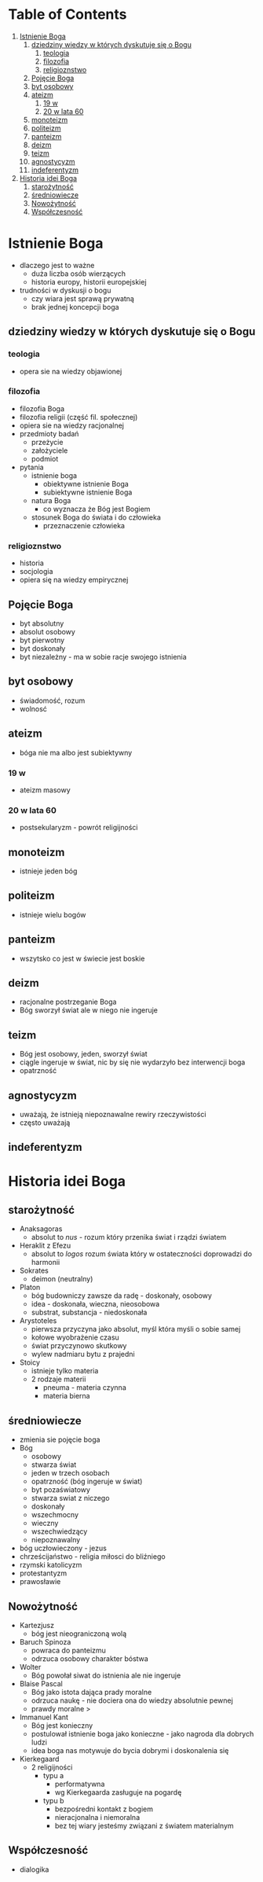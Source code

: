 
# Table of Contents

1.  [Istnienie Boga](#orgada979d)
    1.  [dziedziny wiedzy w których dyskutuje się o Bogu](#org47b3071)
        1.  [teologia](#org508bb7c)
        2.  [filozofia](#orgeaea9fe)
        3.  [religioznstwo](#org590bfda)
    2.  [Pojęcie Boga](#org2ea3be2)
    3.  [byt osobowy](#orgc5f274d)
    4.  [ateizm](#org20fa07b)
        1.  [19 w](#org7697756)
        2.  [20 w lata 60](#orge496f85)
    5.  [monoteizm](#org05372ca)
    6.  [politeizm](#org0085844)
    7.  [panteizm](#org137f370)
    8.  [deizm](#org672bc99)
    9.  [teizm](#orge98be0e)
    10. [agnostycyzm](#orgba79bf6)
    11. [indeferentyzm](#org0488514)
2.  [Historia idei Boga](#org6cf8139)
    1.  [starożytność](#orga7e8077)
    2.  [średniowiecze](#orga0d7f4e)
    3.  [Nowożytność](#org092cfd2)
    4.  [Współczesność](#orgd8a9218)



<a id="orgada979d"></a>

# Istnienie Boga

-   dlaczego jest to ważne
    -   duża liczba osób wierzących
    -   historia europy, historii europejskiej
-   trudności w dyskusji o bogu
    -   czy wiara jest sprawą prywatną
    -   brak jednej koncepcji boga


<a id="org47b3071"></a>

## dziedziny wiedzy w których dyskutuje się o Bogu


<a id="org508bb7c"></a>

### teologia

-   opera sie na wiedzy objawionej


<a id="orgeaea9fe"></a>

### filozofia

-   filozofia Boga
-   filozofia religii (część fil. społecznej)
-   opiera sie na wiedzy racjonalnej
-   przedmioty badań
    -   przeżycie
    -   założyciele
    -   podmiot
-   pytania
    -   istnienie boga
        -   obiektywne istnienie Boga
        -   subiektywne istnienie Boga
    -   natura Boga
        -   co wyznacza że Bóg jest Bogiem
    -   stosunek Boga do świata i do człowieka
        -   przeznaczenie człowieka


<a id="org590bfda"></a>

### religioznstwo

-   historia
-   socjologia
-   opiera się na wiedzy empirycznej


<a id="org2ea3be2"></a>

## Pojęcie Boga

-   byt absolutny
-   absolut osobowy
-   byt pierwotny
-   byt doskonały
-   byt niezależny - ma w sobie racje swojego istnienia


<a id="orgc5f274d"></a>

## byt osobowy

-   świadomość, rozum
-   wolnosć


<a id="org20fa07b"></a>

## ateizm

-   bóga nie ma albo jest subiektywny


<a id="org7697756"></a>

### 19 w

-   ateizm masowy


<a id="orge496f85"></a>

### 20 w lata 60

-   postsekularyzm - powrót religijności


<a id="org05372ca"></a>

## monoteizm

-   istnieje jeden bóg


<a id="org0085844"></a>

## politeizm

-   istnieje wielu bogów


<a id="org137f370"></a>

## panteizm

-   wszytsko co jest w świecie jest boskie


<a id="org672bc99"></a>

## deizm

-   racjonalne postrzeganie Boga
-   Bóg sworzył świat ale w niego nie ingeruje


<a id="orge98be0e"></a>

## teizm

-   Bóg jest osobowy, jeden, sworzył świat
-   ciągle ingeruje w świat, nic by się nie wydarzyło bez interwencji boga
-   opatrzność


<a id="orgba79bf6"></a>

## agnostycyzm

-   uważają, że istnieją niepoznawalne rewiry rzeczywistości
-   często uważają


<a id="org0488514"></a>

## indeferentyzm


<a id="org6cf8139"></a>

# Historia idei Boga


<a id="orga7e8077"></a>

## starożytność

-   Anaksagoras
    -   absolut to *nus* - rozum który przenika świat i rządzi światem
-   Heraklit z Efezu
    -   absolut to *logos* rozum świata który w ostateczności doprowadzi do harmonii
-   Sokrates
    -   deimon (neutralny)
-   Platon
    -   bóg budowniczy zawsze da radę - doskonały, osobowy
    -   idea - doskonała, wieczna, nieosobowa
    -   substrat, substancja - niedoskonała
-   Arystoteles
    -   pierwsza przyczyna jako absolut, myśl która myśli o sobie samej
    -   kołowe wyobrażenie czasu
    -   świat przyczynowo skutkowy
    -   wylew nadmiaru bytu z prajedni
-   Stoicy
    -   istnieje tylko materia
    -   2 rodzaje materii
        -   pneuma - materia czynna
        -   materia bierna


<a id="orga0d7f4e"></a>

## średniowiecze

-   zmienia sie pojęcie boga
-   Bóg
    -   osobowy
    -   stwarza świat
    -   jeden w trzech osobach
    -   opatrzność (bóg ingeruje w świat)
    -   byt pozaświatowy
    -   stwarza swiat z niczego
    -   doskonały
    -   wszechmocny
    -   wieczny
    -   wszechwiedzący
    -   niepoznawalny
-   bóg uczłowieczony - jezus
-   chrześcijaństwo - religia miłosci do bliźniego
-   rzymski katolicyzm
-   protestantyzm
-   prawosławie


<a id="org092cfd2"></a>

## Nowożytność

-   Kartezjusz
    -   bóg jest nieograniczoną wolą
-   Baruch Spinoza
    -   powraca do panteizmu
    -   odrzuca osobowy charakter bóstwa
-   Wolter
    -   Bóg powołał siwat do istnienia ale nie ingeruje
-   Blaise Pascal
    -   Bóg jako istota dająca prady moralne
    -   odrzuca naukę - nie dociera ona do wiedzy absolutnie pewnej
    -   prawdy moralne >
-   Immanuel Kant
    -   Bóg jest konieczny
    -   postulował istnienie boga jako konieczne - jako nagroda dla dobrych ludzi
    -   idea boga nas motywuje do bycia dobrymi i doskonalenia się
-   Kierkegaard
    -   2 religijności
        -   typu a
            -   performatywna
            -   wg Kierkegaarda zasługuje na pogardę
        -   typu b
            -   bezpośredni kontakt z bogiem
            -   nieracjonalna i niemoralna
            -   bez tej wiary jesteśmy związani z światem materialnym


<a id="orgd8a9218"></a>

## Współczesność

-   dialogika

